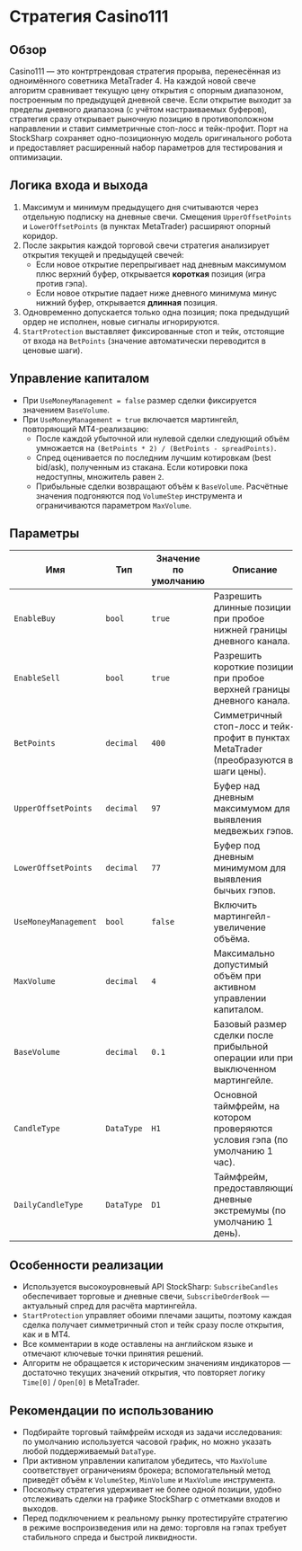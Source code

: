 # Стратегия Casino111

## Обзор
Casino111 — это контртрендовая стратегия прорыва, перенесённая из одноимённого советника MetaTrader 4. На каждой новой свече алгоритм сравнивает текущую цену открытия с опорным диапазоном, построенным по предыдущей дневной свече. Если открытие выходит за пределы дневного диапазона (с учётом настраиваемых буферов), стратегия сразу открывает рыночную позицию в противоположном направлении и ставит симметричные стоп-лосс и тейк-профит. Порт на StockSharp сохраняет одно-позиционную модель оригинального робота и предоставляет расширенный набор параметров для тестирования и оптимизации.

## Логика входа и выхода
1. Максимум и минимум предыдущего дня считываются через отдельную подписку на дневные свечи. Смещения `UpperOffsetPoints` и `LowerOffsetPoints` (в пунктах MetaTrader) расширяют опорный коридор.
2. После закрытия каждой торговой свечи стратегия анализирует открытия текущей и предыдущей свечей:
   - Если новое открытие перепрыгивает над дневным максимумом плюс верхний буфер, открывается **короткая** позиция (игра против гэпа).
   - Если новое открытие падает ниже дневного минимума минус нижний буфер, открывается **длинная** позиция.
3. Одновременно допускается только одна позиция; пока предыдущий ордер не исполнен, новые сигналы игнорируются.
4. `StartProtection` выставляет фиксированные стоп и тейк, отстоящие от входа на `BetPoints` (значение автоматически переводится в ценовые шаги).

## Управление капиталом
- При `UseMoneyManagement = false` размер сделки фиксируется значением `BaseVolume`.
- При `UseMoneyManagement = true` включается мартингейл, повторяющий MT4-реализацию:
  - После каждой убыточной или нулевой сделки следующий объём умножается на `(BetPoints * 2) / (BetPoints - spreadPoints)`.
  - Спред оценивается по последним лучшим котировкам (best bid/ask), полученным из стакана. Если котировки пока недоступны, множитель равен `2`.
  - Прибыльные сделки возвращают объём к `BaseVolume`. Расчётные значения подгоняются под `VolumeStep` инструмента и ограничиваются параметром `MaxVolume`.

## Параметры
| Имя | Тип | Значение по умолчанию | Описание |
| --- | --- | --- | --- |
| `EnableBuy` | `bool` | `true` | Разрешить длинные позиции при пробое нижней границы дневного канала. |
| `EnableSell` | `bool` | `true` | Разрешить короткие позиции при пробое верхней границы дневного канала. |
| `BetPoints` | `decimal` | `400` | Симметричный стоп-лосс и тейк-профит в пунктах MetaTrader (преобразуются в шаги цены). |
| `UpperOffsetPoints` | `decimal` | `97` | Буфер над дневным максимумом для выявления медвежьих гэпов. |
| `LowerOffsetPoints` | `decimal` | `77` | Буфер под дневным минимумом для выявления бычьих гэпов. |
| `UseMoneyManagement` | `bool` | `false` | Включить мартингейл-увеличение объёма. |
| `MaxVolume` | `decimal` | `4` | Максимально допустимый объём при активном управлении капиталом. |
| `BaseVolume` | `decimal` | `0.1` | Базовый размер сделки после прибыльной операции или при выключенном мартингейле. |
| `CandleType` | `DataType` | `H1` | Основной таймфрейм, на котором проверяются условия гэпа (по умолчанию 1 час). |
| `DailyCandleType` | `DataType` | `D1` | Таймфрейм, предоставляющий дневные экстремумы (по умолчанию 1 день). |

## Особенности реализации
- Используется высокоуровневый API StockSharp: `SubscribeCandles` обеспечивает торговые и дневные свечи, `SubscribeOrderBook` — актуальный спред для расчёта мартингейла.
- `StartProtection` управляет обоими плечами защиты, поэтому каждая сделка получает симметричный стоп и тейк сразу после открытия, как и в MT4.
- Все комментарии в коде оставлены на английском языке и отмечают ключевые точки принятия решений.
- Алгоритм не обращается к историческим значениям индикаторов — достаточно текущих значений открытия, что повторяет логику `Time[0]` / `Open[0]` в MetaTrader.

## Рекомендации по использованию
- Подбирайте торговый таймфрейм исходя из задачи исследования: по умолчанию используется часовой график, но можно указать любой поддерживаемый `DataType`.
- При активном управлении капиталом убедитесь, что `MaxVolume` соответствует ограничениям брокера; вспомогательный метод приведёт объём к `VolumeStep`, `MinVolume` и `MaxVolume` инструмента.
- Поскольку стратегия удерживает не более одной позиции, удобно отслеживать сделки на графике StockSharp с отметками входов и выходов.
- Перед подключением к реальному рынку протестируйте стратегию в режиме воспроизведения или на демо: торговля на гэпах требует стабильного спреда и быстрой ликвидности.
